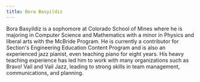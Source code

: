 ```yaml
---
title: Bora Basyildiz
---
```

Bora Basyildiz is a sophomore at Colorado School of Mines where he is majoring in Computer Science and Mathematics with a minor in Physics and liberal arts with the McBride Program. He is currently a contributor for Section's Engineering Education Content Program and is also an experienced jazz pianist, even teaching piano for eight years. His heavy teaching experience has led him to work with many organizations such as Bravo! Vail and Vail Jazz, leading to strong skills in team management, communications, and planning.
